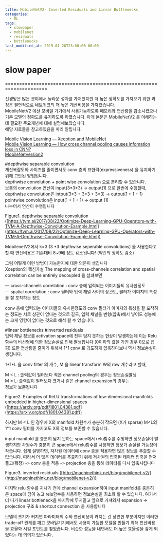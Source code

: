 ```yaml
---
title: MobileNetV2- Inverted Residuals and Linear Bottlenecks
categories:
  - ML
tags:
  - slowpaper
  - mobilenet
  - residuals
  - bottlenecks
last_modified_at: 2019-01-20T23:00:00-00:00
---
```


# slow paper
=====================================================================

신경망은 많은 분야에서 놀라운 성과를 가져왔지만 더 높은 정확도를 가져오기 위한 과정은 필연적으로 네트워크의 더 높은 계산비용을 가져왔습니다.  
MobileNetV2 에선 모바일 기기에서 사용가능하도록 메모리와 연산량을 감소시켰으나 기존 모델의 정확도를 유지하도록 하였습니다. 아래 본문은 MobileNetV2 를 이해하는데 필요한 주요개념에 대해 설명해보았습니다.  
해당 자료들을 참고하였음을 미리 알립니다.

[Mobile Vision Learning — Xecption and MobileNet  
](https://docs.google.com/presentation/d/1TMVFiC9RxE-f9kQPsU2KMAv5I0izFgDhTBtTtllhve8/edit#slide=id.p1)[Mobile Vision Learning — How cross channel pooling causes infomation loss in CNN?](https://docs.google.com/presentation/d/1wuq_ARC3HOCMTEOCifbqouqfRoaeBdaEYJobSDXzycE/edit#slide=id.p1)  
[MobileNetversion2](http://machinethink.net/blog/mobilenet-v2/)

#depthwise separable convolution  
계산복잡도와 사이즈를 줄이면서도 conv 층의 표현력(expressiveness) 을 유지하기 위해 고안된 방법입니다.  
depthwise convolution + point wise convolution 으로 분리할 수 있습니다.  
보통의 convolution 연산이 input(3\*3\*3) -> output(1) 으로 한번에 수행할때,  
depthwise convolution은 intput(3\*3 + 3\*3 + 3\*3) -> output(1 + 1 + 1)  
pointwise convolution은 input(1 + 1 + 1) -> output (1)  
나누어서 연산이 수행됩니다

Figure1. depthwise separable convolution ([https://tvm.ai/2017/08/22/Optimize-Deep-Learning-GPU-Operators-with-TVM-A-Depthwise-Convolution-Example.html](https://tvm.ai/2017/08/22/Optimize-Deep-Learning-GPU-Operators-with-TVM-A-Depthwise-Convolution-Example.html))

MobilenetV2에서 k=3 (3 \*3 depthwise seperable convolutions) 을 사용한다고 할 때 연산비용은 기존대비 8~9배 정도 감소됩니다! (약간의 정확도 감소)

그럼 어떻게 이런 방법이 가능한지에 대한 의문이 생깁니다  
Xception의 핵심가설 The mapping of cross-channels correlation and spatial correlation can be entirely decoupled 을 살펴보면

— cross-channels correlation : conv 층에 입력되는 이미지들의 유사한정도  
— spatial correlation : conv 필터와 입력 채널 사이의 상관도, 필터가 이미지의 특성을 잘 포착하는 정도

conv 층에 입력되는 이미지들의 유사한정도와 conv 필터가 이미지의 특성을 잘 포착하는 정도는 서로 상관이 없다는 것으로 결국, 입력 채널을 변형(압축)해서 넣어도 성능에는 크게 영향이 없다는 것으로 해석 될 수 있습니다.

#linear bottlenecks #inverted residuals  
입력 채널 정보를 activation space에 전부 담지 못하는 현상이 발생하는데 이는 Relu함수의 비선형에 의한 정보손실로 인해 발생합니다 (0이하의 값을 가진 경우 0으로 맵핑) 또한 연산량을 줄이기 위해서 1\*1 conv 로 과도하게 압축하다보니 역시 정보손실이 생깁니다.

1\*1\*L 을 conv filter 의 개수, M 을 linear transform W의 row 개수라고 할때,

M < L : 출력값이 필터보다 작은 channel pooling의 경우는 정보손실발생  
M ≥ L: 출력값이 필터보다 크거나 같은 channel expansion의 경우는  
정보가 보존됩니다

Figure2. Examples of ReLU transformations of low-dimensional manifolds embedded in higher-dimensional spaces ([https://arxiv.org/pdf/1801.04381.pdf](https://arxiv.org/pdf/1801.04381.pdf))

하지만 M < L 인 경우에 X의 manifold 차원수가 충분히 작으면 (X가 sparse) M<L의 1\*1 conv 필터를 가지고도 X의 정보를 보존할 수 있습니다.

input manifold 를 충분히 담지 못하는 space에서 relu함수를 수행하면 정보손실이 발생하지만 차원수가 충분히 큰 space에서 relu함수를 사용하면 정보가 손실될 가능성이 작습니다. 쉽게 설명하면, 저차원 데이터에 conv 층을 적용하면 많은 정보를 추출할 수 없습니다. 따라서 더 많은 데이터를 추출하기 위해 저차원의 압축된 데이터 압축을 먼저 풀고(확장) -> conv 층을 적용 -> projection 층을 통해 데이터를 다시 압축시킵니다

Figure3. inverted residuals ([http://machinethink.net/blog/mobilenet-v2/](http://machinethink.net/blog/mobilenet-v2/))

마지막 relu 함수를 지나기 전에 channel expansion하여 input manifold를 충분히 큰 space에 담아 놓고 relu함수를 사용하면 정보손실을 최소화 할 수 있습니다. 여기서 더 나가 linear bottleneck을 마지막에 두지말고 앞으로 가져와서 expansion -> projection 구조 & shortcut connection 을 사용합니다

모델의 크기가 커지면 파라미터의 수와 연산비용이 커지는 건 당연한 부분이지만 이러한 trade-off 관계를 깨고 모바일기기에서도 사용이 가능한 모델을 만들기 위해 연산비용을 효율화 시킬 포인트를 찾았습니다. 비슷한 성능을 내면서도 더 높은 효율성을 갖게 되었다는 데 의의가 있습니다.

